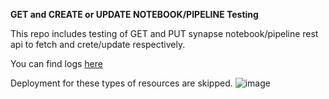 **GET and CREATE or UPDATE NOTEBOOK/PIPELINE Testing**

This repo includes testing of GET and PUT synapse notebook/pipeline rest api to fetch and crete/update respectively. 

You can find logs [here](query_data.csv)

Deployment for these types of resources are skipped.
![image](https://github.com/utsavudhungana/SynapsegGitIntegrate/assets/139304818/9a28b6a9-26ec-4ab8-9a9c-c739f3649834)




